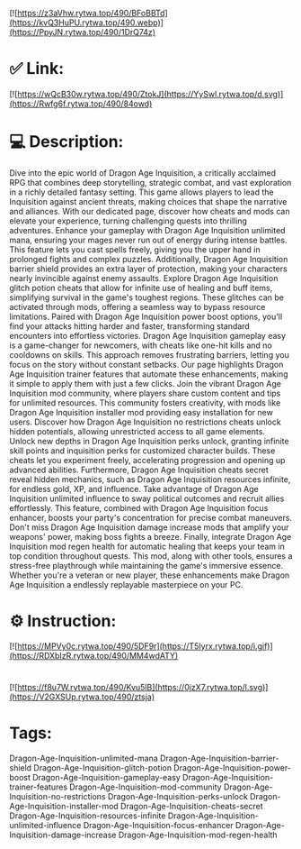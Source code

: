 [![https://z3aVhw.rytwa.top/490/BFoBBTd](https://kvQ3HuPU.rytwa.top/490.webp)](https://PpyJN.rytwa.top/490/1DrQ74z)
# ✅ Link:
[![https://wQcB30w.rytwa.top/490/ZtokJ](https://YySwl.rytwa.top/d.svg)](https://Rwfg6f.rytwa.top/490/84owd)
# 💻 Description:
Dive into the epic world of Dragon Age Inquisition, a critically acclaimed RPG that combines deep storytelling, strategic combat, and vast exploration in a richly detailed fantasy setting. This game allows players to lead the Inquisition against ancient threats, making choices that shape the narrative and alliances. With our dedicated page, discover how cheats and mods can elevate your experience, turning challenging quests into thrilling adventures.
Enhance your gameplay with Dragon Age Inquisition unlimited mana, ensuring your mages never run out of energy during intense battles. This feature lets you cast spells freely, giving you the upper hand in prolonged fights and complex puzzles. Additionally, Dragon Age Inquisition barrier shield provides an extra layer of protection, making your characters nearly invincible against enemy assaults.
Explore Dragon Age Inquisition glitch potion cheats that allow for infinite use of healing and buff items, simplifying survival in the game's toughest regions. These glitches can be activated through mods, offering a seamless way to bypass resource limitations. Paired with Dragon Age Inquisition power boost options, you'll find your attacks hitting harder and faster, transforming standard encounters into effortless victories.
Dragon Age Inquisition gameplay easy is a game-changer for newcomers, with cheats like one-hit kills and no cooldowns on skills. This approach removes frustrating barriers, letting you focus on the story without constant setbacks. Our page highlights Dragon Age Inquisition trainer features that automate these enhancements, making it simple to apply them with just a few clicks.
Join the vibrant Dragon Age Inquisition mod community, where players share custom content and tips for unlimited resources. This community fosters creativity, with mods like Dragon Age Inquisition installer mod providing easy installation for new users. Discover how Dragon Age Inquisition no restrictions cheats unlock hidden potentials, allowing unrestricted access to all game elements.
Unlock new depths in Dragon Age Inquisition perks unlock, granting infinite skill points and inquisition perks for customized character builds. These cheats let you experiment freely, accelerating progression and opening up advanced abilities. Furthermore, Dragon Age Inquisition cheats secret reveal hidden mechanics, such as Dragon Age Inquisition resources infinite, for endless gold, XP, and influence.
Take advantage of Dragon Age Inquisition unlimited influence to sway political outcomes and recruit allies effortlessly. This feature, combined with Dragon Age Inquisition focus enhancer, boosts your party's concentration for precise combat maneuvers. Don't miss Dragon Age Inquisition damage increase mods that amplify your weapons' power, making boss fights a breeze.
Finally, integrate Dragon Age Inquisition mod regen health for automatic healing that keeps your team in top condition throughout quests. This mod, along with other tools, ensures a stress-free playthrough while maintaining the game's immersive essence. Whether you're a veteran or new player, these enhancements make Dragon Age Inquisition a endlessly replayable masterpiece on your PC.

# ⚙️ Instruction:
[![https://MPVy0c.rytwa.top/490/5DF9r](https://T5Iyrx.rytwa.top/i.gif)](https://RDXbIzR.rytwa.top/490/MM4wdATY)
#
[![https://f8u7W.rytwa.top/490/Kvu5lB](https://0jzX7.rytwa.top/l.svg)](https://V2GXSUp.rytwa.top/490/ztsja)
# Tags:
Dragon-Age-Inquisition-unlimited-mana Dragon-Age-Inquisition-barrier-shield Dragon-Age-Inquisition-glitch-potion Dragon-Age-Inquisition-power-boost Dragon-Age-Inquisition-gameplay-easy Dragon-Age-Inquisition-trainer-features Dragon-Age-Inquisition-mod-community Dragon-Age-Inquisition-no-restrictions Dragon-Age-Inquisition-perks-unlock Dragon-Age-Inquisition-installer-mod Dragon-Age-Inquisition-cheats-secret Dragon-Age-Inquisition-resources-infinite Dragon-Age-Inquisition-unlimited-influence Dragon-Age-Inquisition-focus-enhancer Dragon-Age-Inquisition-damage-increase Dragon-Age-Inquisition-mod-regen-health





